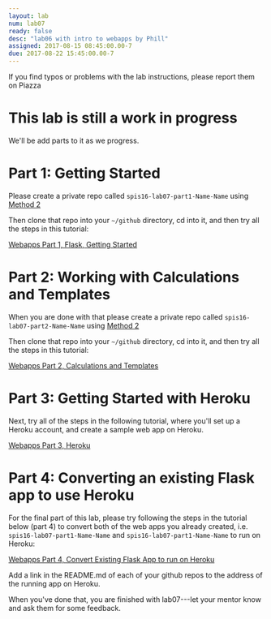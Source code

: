 ```yaml
---
layout: lab
num: lab07
ready: false
desc: "lab06 with intro to webapps by Phill"
assigned: 2017-08-15 08:45:00.00-7
due: 2017-08-22 15:45:00.00-7
---
```


If you find typos or problems with the lab instructions, please report them on Piazza

# This lab is still a work in progress

We'll be add parts to it as we progress.

# Part 1: Getting Started

Please create a private repo called `spis16-lab07-part1-Name-Name` using [Method 2](/topics/github_create_repo/#method2)

Then clone that repo into your `~/github` directory, cd into it, and then try all the steps in this tutorial:

[Webapps Part 1, Flask, Getting Started](/webapps/webapps-intro-part-1-flask-getting-started)


# Part 2: Working with Calculations and Templates

When you are done with that please create a private repo called `spis16-lab07-part2-Name-Name` using [Method 2](/topics/github_create_repo/#method2)

Then clone that repo into your `~/github` directory, cd into it, and then try all the steps in this tutorial:

[Webapps Part 2, Calculations and Templates](/webapps/webapps-intro-part-2/)


# Part 3: Getting Started with Heroku

Next, try all of the steps in the following tutorial, where you'll set up a Heroku account, and create a
sample web app on Heroku.

[Webapps Part 3, Heroku](/webapps/webapps-intro-part-3/)

# Part 4: Converting an existing Flask app to use Heroku

For the final part of this lab, please try following the steps in the tutorial below (part 4) to convert both of the web 
apps you already created, i.e.  `spis16-lab07-part1-Name-Name` and `spis16-lab07-part1-Name-Name` to run on Heroku:

[Webapps Part 4, Convert Existing Flask App to run on Heroku](/webapps/webapps-intro-part-4/)

Add a link in the README.md of each of your github repos to the address of the running app on Heroku.

When you've done that, you are finished with lab07---let your mentor know and ask them for some feedback.
